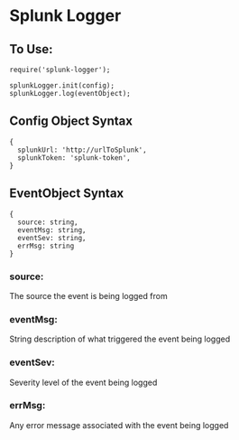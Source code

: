 # Splunk Logger


## To Use:
```
require('splunk-logger');

splunkLogger.init(config);
splunkLogger.log(eventObject);
```

## Config Object Syntax
```
{
  splunkUrl: 'http://urlToSplunk',
  splunkToken: 'splunk-token',
}
```

## EventObject Syntax
```
{
  source: string,
  eventMsg: string,
  eventSev: string,
  errMsg: string
}
```
### source:
The source the event is being logged from 
### eventMsg:
String description of what triggered the event being logged
### eventSev:
Severity level of the event being logged
### errMsg:
Any error message associated with the event being logged
